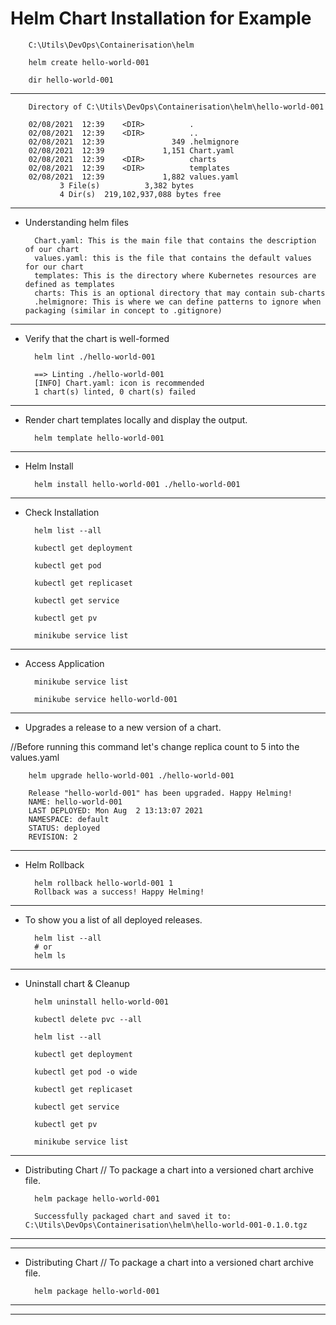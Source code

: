 # Helm Chart Installation for Example

        C:\Utils\DevOps\Containerisation\helm

        helm create hello-world-001
        
        dir hello-world-001

--------------------------------------------------------------------------------------------------        
        Directory of C:\Utils\DevOps\Containerisation\helm\hello-world-001
        
        02/08/2021  12:39    <DIR>          .
        02/08/2021  12:39    <DIR>          ..
        02/08/2021  12:39               349 .helmignore
        02/08/2021  12:39             1,151 Chart.yaml
        02/08/2021  12:39    <DIR>          charts
        02/08/2021  12:39    <DIR>          templates
        02/08/2021  12:39             1,882 values.yaml
               3 File(s)          3,382 bytes
               4 Dir(s)  219,102,937,088 bytes free
--------------------------------------------------------------------------------------------------        
* Understanding helm files

        Chart.yaml: This is the main file that contains the description of our chart
        values.yaml: this is the file that contains the default values for our chart
        templates: This is the directory where Kubernetes resources are defined as templates
        charts: This is an optional directory that may contain sub-charts
        .helmignore: This is where we can define patterns to ignore when packaging (similar in concept to .gitignore)
--------------------------------------------------------------------------------------------------
* Verify that the chart is well-formed
        
        helm lint ./hello-world-001

        ==> Linting ./hello-world-001
        [INFO] Chart.yaml: icon is recommended
        1 chart(s) linted, 0 chart(s) failed
--------------------------------------------------------------------------------------------------
* Render chart templates locally and display the output.
        
        helm template hello-world-001
        
--------------------------------------------------------------------------------------------------
* Helm Install
        
        helm install hello-world-001 ./hello-world-001

--------------------------------------------------------------------------------------------------
* Check Installation

        helm list --all 

        kubectl get deployment

        kubectl get pod

        kubectl get replicaset

        kubectl get service
        
        kubectl get pv
        
        minikube service list
--------------------------------------------------------------------------------------------------
* Access Application

        minikube service list

        minikube service hello-world-001
        
----------------------------------------------------------------------------------------------------------------------
* Upgrades a release to a new version of a chart.

//Before running this command let's change replica count to 5 into the values.yaml

        helm upgrade hello-world-001 ./hello-world-001
        
        Release "hello-world-001" has been upgraded. Happy Helming!
        NAME: hello-world-001
        LAST DEPLOYED: Mon Aug  2 13:13:07 2021
        NAMESPACE: default
        STATUS: deployed
        REVISION: 2

----------------------------------------------------------------------------------------------------------------------
* Helm Rollback

        helm rollback hello-world-001 1
        Rollback was a success! Happy Helming!

----------------------------------------------------------------------------------------------------------------------
* To show you a list of all deployed releases.
        
        helm list --all 
        # or
        helm ls
----------------------------------------------------------------------------------------------------------------------
* Uninstall chart & Cleanup

        helm uninstall hello-world-001
        
        kubectl delete pvc --all
        
        helm list --all
        
        kubectl get deployment

        kubectl get pod -o wide

        kubectl get replicaset

        kubectl get service

        kubectl get pv
        
        minikube service list

----------------------------------------------------------------------------------------------------------------------
* Distributing Chart
// To package a chart into a versioned chart archive file.

        helm package hello-world-001

        Successfully packaged chart and saved it to: C:\Utils\DevOps\Containerisation\helm\hello-world-001-0.1.0.tgz
----------------------------------------------------------------------------------------------------------------------
----------------------------------------------------------------------------------------------------------------------
* Distributing Chart
// To package a chart into a versioned chart archive file.

        helm package hello-world-001

----------------------------------------------------------------------------------------------------------------------
----------------------------------------------------------------------------------------------------------------------

